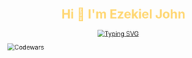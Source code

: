 <div id="user-content-toc">
    <ul align="center" style="list-style: none; color: #FFD670;">
        <summary>
            <h1>Hi 👋 I'm Ezekiel John</h1>
        </summary>
    </ul>
</div>

<p align="center">
    <a href="https://git.io/typing-svg">
        <img
            src="https://readme-typing-svg.demolab.com?font=JetBrains+Mono&size=26&pause=1000&color=FFD670&repeat=false&width=920&height=72&lines=Computer+Science+Student+|+Software+Engineer+%7C+UI+Designer"
            alt="Typing SVG" />
    </a>
</p>

![Codewars](https://github.r2v.ch/codewars?user=alvarezekiel19&stroke=%23BB432C)

<!--
**alvarezekiel19/alvarezekiel19** is a ✨ _special_ ✨ repository because its `README.md` (this file) appears on your GitHub profile.

Here are some ideas to get you started:

- 🔭 I’m currently working on ...
- 🌱 I’m currently learning ...
- 👯 I’m looking to collaborate on ...
- 🤔 I’m looking for help with ...
- 💬 Ask me about ...
- 📫 How to reach me: ...
- 😄 Pronouns: ...
- ⚡ Fun fact: ...
-->
